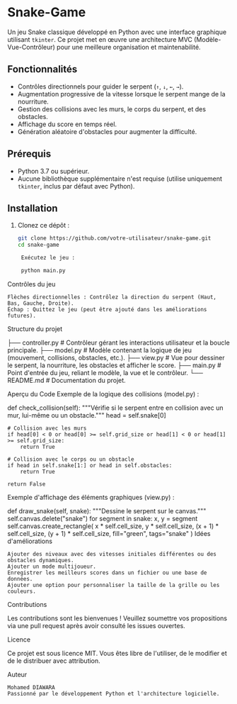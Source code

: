 # Snake-Game
Un jeu Snake classique développé en Python avec une interface graphique utilisant `tkinter`. Ce projet met en œuvre une architecture MVC (Modèle-Vue-Contrôleur) pour une meilleure organisation et maintenabilité.

## Fonctionnalités

- Contrôles directionnels pour guider le serpent (`↑`, `↓`, `←`, `→`).
- Augmentation progressive de la vitesse lorsque le serpent mange de la nourriture.
- Gestion des collisions avec les murs, le corps du serpent, et des obstacles.
- Affichage du score en temps réel.
- Génération aléatoire d'obstacles pour augmenter la difficulté.

## Prérequis

- Python 3.7 ou supérieur.
- Aucune bibliothèque supplémentaire n'est requise (utilise uniquement `tkinter`, inclus par défaut avec Python).

## Installation

1. Clonez ce dépôt :
   ```bash
   git clone https://github.com/votre-utilisateur/snake-game.git
   cd snake-game

    Exécutez le jeu :

    python main.py

Contrôles du jeu

    Flèches directionnelles : Contrôlez la direction du serpent (Haut, Bas, Gauche, Droite).
    Échap : Quittez le jeu (peut être ajouté dans les améliorations futures).

Structure du projet

├── controller.py     # Contrôleur gérant les interactions utilisateur et la boucle principale.
├── model.py          # Modèle contenant la logique de jeu (mouvement, collisions, obstacles, etc.).
├── view.py           # Vue pour dessiner le serpent, la nourriture, les obstacles et afficher le score.
├── main.py           # Point d'entrée du jeu, reliant le modèle, la vue et le contrôleur.
└── README.md         # Documentation du projet.

Aperçu du Code
Exemple de la logique des collisions (model.py) :

def check_collision(self):
    """Vérifie si le serpent entre en collision avec un mur, lui-même ou un obstacle."""
    head = self.snake[0]

    # Collision avec les murs
    if head[0] < 0 or head[0] >= self.grid_size or head[1] < 0 or head[1] >= self.grid_size:
        return True

    # Collision avec le corps ou un obstacle
    if head in self.snake[1:] or head in self.obstacles:
        return True

    return False

Exemple d'affichage des éléments graphiques (view.py) :

def draw_snake(self, snake):
    """Dessine le serpent sur le canvas."""
    self.canvas.delete("snake")
    for segment in snake:
        x, y = segment
        self.canvas.create_rectangle(
            x * self.cell_size,
            y * self.cell_size,
            (x + 1) * self.cell_size,
            (y + 1) * self.cell_size,
            fill="green",
            tags="snake"
        )
Idées d'améliorations

    Ajouter des niveaux avec des vitesses initiales différentes ou des obstacles dynamiques.
    Ajouter un mode multijoueur.
    Enregistrer les meilleurs scores dans un fichier ou une base de données.
    Ajouter une option pour personnaliser la taille de la grille ou les couleurs.

Contributions

Les contributions sont les bienvenues ! Veuillez soumettre vos propositions via une pull request après avoir consulté les issues ouvertes.

Licence

Ce projet est sous licence MIT. Vous êtes libre de l'utiliser, de le modifier et de le distribuer avec attribution.

Auteur

    Mohamed DIAWARA
    Passionné par le développement Python et l'architecture logicielle.
